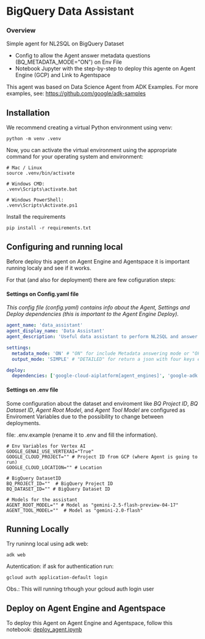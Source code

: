 # BigQuery Data Assistant

### Overview 

Simple agent for NL2SQL on BigQuery Dataset 

 - Config to allow the Agent answer metadata questions (BQ_METADATA_MODE="ON") on Env File
 - Notebook Jupyter with the step-by-step to deploy this agente on Agent Engine (GCP) and Link to Agentspace

This agent was based on Data Science Agent from ADK Examples. 
For more examples, see: https://github.com/google/adk-samples

## Installation 

We recommend creating a virtual Python environment using venv:

```shell
python -m venv .venv
```

Now, you can activate the virtual environment using the appropriate command for your operating system and environment:

```shell
# Mac / Linux
source .venv/bin/activate

# Windows CMD:
.venv\Scripts\activate.bat

# Windows PowerShell:
.venv\Scripts\Activate.ps1
```

Install the requirements

```shell
pip install -r requirements.txt
```

## Configuring and running local 

Before deploy this agent on Agent Engine and Agentspace it is important running localy and see if it works. 

For that (and also for deployment) there are few cofiguration steps: 

#### Settings on Config.yaml file

*This config file (config.yaml) contains info about the Agent, Settings and Deploy dependencies (this is important to the Agent Engine Deploy).*

```yaml
agent_name: 'data_assistant'
agent_display_name: 'Data Assistant'
agent_description: 'Useful data assistant to perform NL2SQL and answer metadata questions'

settings:
  metadata_mode: 'ON' # "ON" for include Metadata answering mode or "OFF" for query only 
  output_mode: 'SIMPLE' # "DETAILED" for return a json with four keys explaining the reasoning, sql_query, sql_results and answer. or "SIMPLE" for simple answer

deploy:
  dependencies: ['google-cloud-aiplatform[agent_engines]', 'google-adk', 'cloudpickle', 'pydantic', 'google-cloud-bigquery', 'pandas', 'db-dtypes', 'pyyaml']
```

#### Settings on .env file

Some configuration about the dataset and enviroment like *BQ Project ID*, *BQ Dataset ID*, *Agent Root Model*, and *Agent Tool Model* are configured as Enviroment Variables due to the possibility to change between deployments. 

file: .env.example (rename it to .env and fill the information).

```shell
# Env Variables for Vertex AI 
GOOGLE_GENAI_USE_VERTEXAI="True"
GOOGLE_CLOUD_PROJECT="" # Project ID from GCP (where Agent is going to run)
GOOGLE_CLOUD_LOCATION="" # Location

# BigQuery DatasetID 
BQ_PROJECT_ID=""  # BigQuery Project ID
BQ_DATASET_ID="" # BigQuery Dataset ID

# Models for the assistant
AGENT_ROOT_MODEL="" # Model as "gemini-2.5-flash-preview-04-17"
AGENT_TOOL_MODEL=""  # Model as "gemini-2.0-flash"
```


## Running Locally

Try runinng local using adk web: 
```shell
adk web
```

Autentication: if ask for authentication run: 
```shell
gcloud auth application-default login
```
Obs.: This will running trhough your gcloud auth login user



## Deploy on Agent Engine and Agentspace

To deploy this Agent on Agent Engine and Agentspace, follow this notebook: 
[deploy_agent.ipynb](deploy_agent.ipynb)
